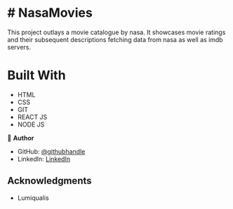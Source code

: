 # # NasaMovies

This project outlays a movie catalogue by nasa. It showcases movie ratings and their subsequent descriptions fetching data from nasa as well as imdb servers.

# Built With

- HTML
- CSS
- GIT
- REACT JS
- NODE JS

👤 **Author**

- GitHub: [@githubhandle](https://github.com/Tevin0409)
- LinkedIn: [LinkedIn](https://linkedin.com/in/tevin-obai-0a8062157/)

## Acknowledgments

- Lumiqualis
